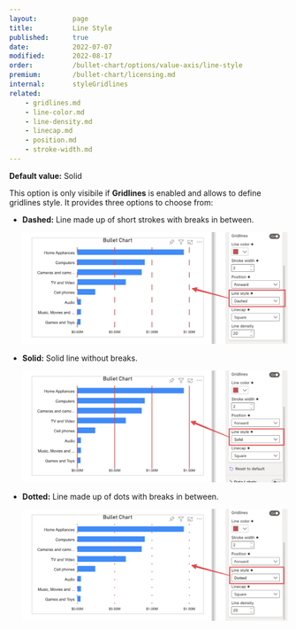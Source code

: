 ```yaml
---
layout:         page
title:          Line Style
published:      true
date:           2022-07-07
modified:   	2022-08-17
order:          /bullet-chart/options/value-axis/line-style
premium:        /bullet-chart/licensing.md
internal:       styleGridlines
related:
    - gridlines.md
    - line-color.md
    - line-density.md
    - linecap.md
    - position.md
    - stroke-width.md
---
```


**Default value:** Solid

This option is only visibile if **Gridlines** is enabled and allows to define gridlines style. It provides three options to choose from:

- **Dashed:**  Line made up of short strokes with breaks in between.

    <img src="images/line-style-dashed.png" width="700">   

- **Solid:** Solid line without breaks.

    <img src="images/line-style-solid.png" width="700">   

- **Dotted:** Line made up of dots with breaks in between.

    <img src="images/line-style-dotted.png" width="700">




